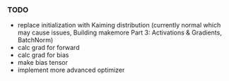 ### TODO
- replace initialization with Kaiming distribution (currently normal which may cause issues, Building makemore Part 3: Activations & Gradients, BatchNorm)
- calc grad for forward
- calc grad for bias
- make bias tensor
- implement more advanced optimizer